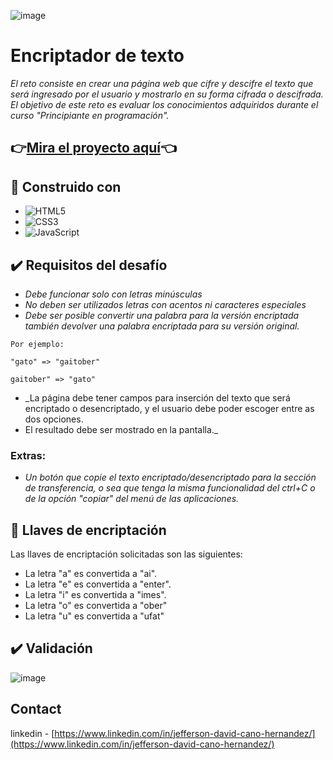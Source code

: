  ![image](https://user-images.githubusercontent.com/71351421/209011231-b94eb974-4cd5-4b2a-bb7e-93a66e3d6391.png)
# Encriptador de texto

_El reto consiste en crear una página web que cifre y descifre el texto que será ingresado por el usuario y mostrarlo en su forma cifrada o descifrada. El objetivo de este reto es evaluar los conocimientos adquiridos durante el curso "Principiante en programación"._


##  👉[Mira el proyecto aquí](https://jeffersond-art.github.io/one-challenge-encriptador-texto/)👈

## 🔧 Construido con 

* ![HTML5](https://img.shields.io/badge/html5-%23E34F26.svg?style=for-the-badge&logo=html5&logoColor=white)
* ![CSS3](https://img.shields.io/badge/css3-%231572B6.svg?style=for-the-badge&logo=css3&logoColor=white)
* ![JavaScript](https://img.shields.io/badge/javascript-%23323330.svg?style=for-the-badge&logo=javascript&logoColor=%23F7DF1E)

## ✔️ Requisitos del desafío 


* _Debe funcionar solo con letras minúsculas_
* _No deben ser utilizados letras con acentos ni caracteres especiales_
* _Debe ser posible convertir una palabra para la versión encriptada también devolver una palabra encriptada para su versión original._
```
Por ejemplo:

"gato" => "gaitober"

gaitober" => "gato"
```

* _La página debe tener campos para inserción del texto que será encriptado o desencriptado, y el usuario debe poder escoger entre as dos opciones.
* El resultado debe ser mostrado en la pantalla._

### Extras:

* _Un botón que copie el texto encriptado/desencriptado para la sección de transferencia, o sea que tenga la misma funcionalidad del ctrl+C o de la opción "copiar" del menú de las aplicaciones._


## 🔑 Llaves de encriptación



Las llaves de encriptación solicitadas son las siguientes:

* La letra "a" es convertida a "ai".
* La letra "e" es convertida a "enter".
* La letra "i" es convertida a "imes".
* La letra "o" es convertida a "ober"
* La letra "u" es convertida a "ufat"

## ✔️ Validación 

![image](https://user-images.githubusercontent.com/71351421/208806644-77417b9b-990f-439c-a6d6-cb6999f404a2.png)


## Contact

linkedin - [https://www.linkedin.com/in/jefferson-david-cano-hernandez/](https://www.linkedin.com/in/jefferson-david-cano-hernandez/) 